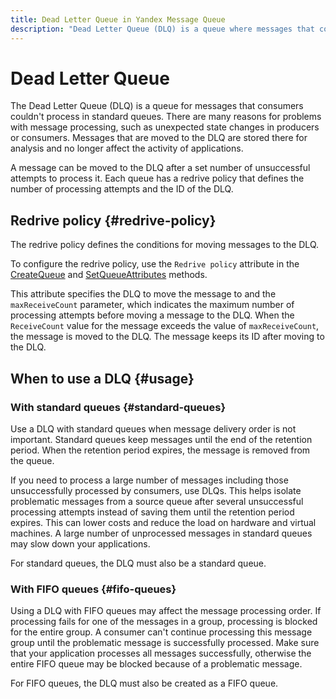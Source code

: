 ```yaml
---
title: Dead Letter Queue in Yandex Message Queue
description: "Dead Letter Queue (DLQ) is a queue where messages that could not be processed by recipients in regular queues can be forwarded. Messages may not be processed for a number of reasons, for example, due to changed states of the sender or recipient. Messages forwarded to DLQ will be stored there for further diagnostics and will no longer interfere with applications."
---
```


# Dead Letter Queue

The Dead Letter Queue (DLQ) is a queue for messages that consumers couldn't process in standard queues. There are many reasons for problems with message processing, such as unexpected state changes in producers or consumers. Messages that are moved to the DLQ are stored there for analysis and no longer affect the activity of applications.

A message can be moved to the DLQ after a set number of unsuccessful attempts to process it. Each queue has a redrive policy that defines the number of processing attempts and the ID of the DLQ.

## Redrive policy {#redrive-policy}

The redrive policy defines the conditions for moving messages to the DLQ.

To configure the redrive policy, use the `Redrive policy` attribute in the [CreateQueue](../api-ref/queue/CreateQueue.md) and [SetQueueAttributes](../api-ref/queue/SetQueueAttributes.md) methods.

This attribute specifies the DLQ to move the message to and the `maxReceiveCount` parameter, which indicates the maximum number of processing attempts before moving a message to the DLQ. When the `ReceiveCount` value for the message exceeds the value of `maxReceiveCount`, the message is moved to the DLQ. The message keeps its ID after moving to the DLQ.

## When to use a DLQ {#usage}

### With standard queues {#standard-queues}

Use a DLQ with standard queues when message delivery order is not important. Standard queues keep messages until the end of the retention period. When the retention period expires, the message is removed from the queue.

If you need to process a large number of messages including those unsuccessfully processed by consumers, use DLQs. This helps isolate problematic messages from a source queue after several unsuccessful processing attempts instead of saving them until the retention period expires. This can lower costs and reduce the load on hardware and virtual machines. A large number of unprocessed messages in standard queues may slow down your applications.

For standard queues, the DLQ must also be a standard queue.

### With FIFO queues {#fifo-queues}

Using a DLQ  with FIFO queues may affect the message processing order. If processing fails for one of the messages in a group, processing is blocked for the entire group. A consumer can't continue processing this message group until the problematic message is successfully processed. Make sure that your application processes all messages successfully, otherwise the entire FIFO queue may be blocked because of a problematic message.

For FIFO queues, the DLQ must also be created as a FIFO queue.

